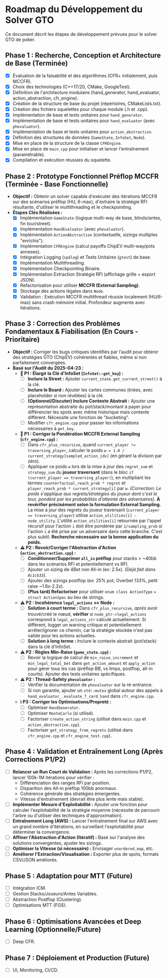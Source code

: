 # Roadmap du Développement du Solver GTO

Ce document décrit les étapes de développement prévues pour le solver GTO de poker.

## Phase 1 : Recherche, Conception et Architecture de Base (Terminée)

*   [x] Évaluation de la faisabilité et des algorithmes (CFR+ initialement, puis MCCFR).
*   [x] Choix des technologies (C++17/20, CMake, GoogleTest).
*   [x] Définition de l'architecture modulaire (hand\_generator, hand\_evaluator, action\_abstraction, cfr\_engine).
*   [x] Création de la structure de base du projet (répertoires, CMakeLists.txt).
*   [x] Création des fichiers squelettes pour chaque module (.h et .cpp).
*   [x] Implémentation de base et tests unitaires pour `hand_generator`.
*   [x] Implémentation de base et tests unitaires pour `hand_evaluator` (avec `phevaluator`).
*   [x] Implémentation de base et tests unitaires pour `action_abstraction`.
*   [x] Définition des structures de données (`GameState`, `InfoSet`, `Node`).
*   [x] Mise en place de la structure de la classe `CFREngine`.
*   [x] Mise en place de `main.cpp` pour initialiser et lancer l'entraînement (paramétrable).
*   [x] Compilation et exécution réussies du squelette.

## Phase 2 : Prototype Fonctionnel Préflop MCCFR (Terminée - Base Fonctionnelle)

*   **Objectif :** Obtenir un solver capable d'exécuter des itérations MCCFR sur des scénarios préflop (HU, 6-max), d'extraire la stratégie RFI résultante, d'utiliser le multithreading et le checkpointing.
*   **Étapes Clés Réalisées :**
    *   [x] Implémentation `GameState` (logique multi-way de base, blinds/antes, fin tour/street).
    *   [x] Implémentation `HandEvaluator` (avec `phevaluator`).
    *   [x] Implémentation `ActionAbstraction` (contextuelle, sizings multiples "enrichis").
    *   [x] Implémentation `CFREngine` (calcul payoffs ChipEV multi-way/pots annexes).
    *   [x] Intégration Logging (`spdlog`) et Tests Unitaires (`gtest`) de base.
    *   [x] Implémentation Multithreading.
    *   [x] Implémentation Checkpointing Binaire.
    *   [x] Implémentation Extraction Stratégie RFI (affichage grille + export JSON).
    *   [x] Refactorisation pour utiliser **MCCFR (External Sampling)**.
    *   [x] Stockage des actions légales dans `Node`.
    *   [x] Validation : Exécution MCCFR multithread réussie localement (HU/6-max) sans crash mémoire initial. Profondeur augmente avec itérations.

## Phase 3 : Correction des Problèmes Fondamentaux & Fiabilisation (En Cours - Prioritaire)

*   **Objectif :** Corriger les bugs critiques identifiés par l'audit pour obtenir des stratégies GTO (ChipEV) cohérentes et fiables, même si non parfaitement convergées.
*   **Basé sur l'Audit du 2025-04-23 :**
    *   **🚨 P1 : Élargir la Clé d'InfoSet (`InfoSet::get_key`) :**
        *   [ ] **Inclure la Street :** Ajouter `current_state.get_current_street()` à la clé.
        *   [ ] **Inclure le Board :** Ajouter les cartes communes (triées, avec placeholder si non révélées) à la clé.
        *   [ ] **(Optionnel/Discuter) Inclure Contexte Abstrait :** Ajouter une représentation abstraite du pot/stack/montant à payer pour différencier les spots avec même historique mais contexte différent. Nécessite une fonction de "bucketing".
        *   [ ] Modifier `cfr_engine.cpp` pour passer les informations nécessaires à `get_key`.
    *   **🚨 P1 : Corriger la Pondération MCCFR External Sampling (`cfr_engine.cpp`) :**
        *   [ ] Dans `cfr_plus_recursive`, quand `current_player != traversing_player`, calculer le poids `w = 1.0 / current_strategy[sampled_action_idx]` (en gérant la division par zéro).
        *   [ ] Appliquer ce poids `w` lors de la mise à jour des `regret_sum` et `strategy_sum` du **joueur traversant** (dans le bloc `if (current_player == traversing_player)`), en multipliant les termes `counterfactual_reach_prob * regret` et `player_reach_prob * current_strategy[i]` par `w`. *(Correction: Le poids s'applique aux regrets/stratégies du joueur dont c'est le tour, pondéré par les probabilités d'atteinte des adversaires)*. **À revérifier précisément selon la formulation External Sampling.** La mise à jour des regrets du joueur traversant (`current_player == traversing_player`) utilise `action_utilities[i] - node_utility`. L'utilité `action_utilities[i]` retournée par l'appel récursif pour l'action `i` doit être pondérée par `1/sampling_prob` si l'action `i` a été prise par un adversaire dans cette branche. C'est plus subtil. **Recherche nécessaire sur la bonne application du poids.**
    *   **⚠️ P2 : Revoir/Corriger l'Abstraction d'Action (`action_abstraction.cpp`) :**
        *   [ ] **Conditionner/Supprimer `all_in` préflop** pour stacks > ~40bb dans les scénarios RFI et potentiellement vs RFI.
        *   [ ] Ajouter un sizing de 4Bet non All-in (ex: 2.5x). *(Déjà fait dans `8c1cb33`)*.
        *   [ ] Ajouter des sizings postflop (ex: 25% pot, Overbet 133%, petit raise ~1.8x-2.2x).
        *   [ ] **(Plus tard) Refactoriser** pour utiliser `enum class ActionType` + `struct ActionSpec` au lieu de strings.
    *   **⚠️ P2 : Incohérence `legal_actions` ↔ Node :**
        *   [ ] **Solution à court terme :** Dans `cfr_plus_recursive`, *après* avoir trouvé/créé le nœud, **vérifier** si `node_ptr->legal_actions` correspond à `legal_actions_str` calculé actuellement. Si différent, logger un warning critique et potentiellement arrêter/ignorer ce chemin, car la stratégie stockée n'est pas valide pour les actions actuelles.
        *   [ ] **Solution à long terme :** Inclure le contexte abstrait (pot/stack) dans la clé d'InfoSet.
    *   **⚠️ P2 : Règles Min-Raise (`game_state.cpp`) :**
        *   [ ] Revoir la logique de calcul de `min_raise_increment` et `min_legal_total_bet` dans `get_action_amount` et `apply_action` pour gérer tous les cas (préflop BB, vs limps, postflop, all-in courts). Ajouter des tests unitaires spécifiques.
    *   **⚠️ P2 : Thread-Safety `phevaluator` :**
        *   [ ] Vérifier la documentation de `phevaluator` sur la ré-entrance.
        *   [ ] Si non garantie, ajouter un `std::mutex` global autour des appels à `hand_evaluator_.evaluate_7_card_hand` dans `cfr_engine.cpp`.
    *   **ℹ️ P3 : Corriger les Optimisations/Propreté :**
        *   [ ] Optimiser `HandGenerator`.
        *   [ ] Optimiser `MonteCarlo` (si utilisé).
        *   [ ] Factoriser `create_action_string` (utilisé dans `main.cpp` et `action_abstraction.cpp`).
        *   [ ] Factoriser `get_strategy_from_regrets` (utilisé dans `cfr_engine.cpp` et `cfr_engine_test.cpp`).

## Phase 4 : Validation et Entraînement Long (Après Corrections P1/P2)

*   [ ] **Relancer un Run Court de Validation :** Après les corrections P1/P2, lancer 100k-1M itérations pour vérifier :
    *   Différenciation des ranges RFI par position.
    *   Disparition des All-in préflop 100bb anormaux.
    *   Cohérence générale des stratégies émergentes.
    *   Vitesse d'entraînement (devrait être plus lente mais stable).
*   [ ] **Implémenter Mesure d'Exploitabilité :** Ajouter une fonction pour calculer l'exploitabilité de la stratégie moyenne (nécessite de parcourir l'arbre ou d'utiliser des techniques d'approximation).
*   [ ] **Entraînement Long (AWS) :** Lancer l'entraînement final sur AWS avec un grand nombre d'itérations, en surveillant l'exploitabilité pour déterminer la convergence.
*   [ ] **Affiner l'Abstraction d'Action (Itératif) :** Basé sur l'analyse des solutions convergentes, ajuster les sizings.
*   [ ] **Optimiser la Vitesse (si nécessaire) :** Envisager `unordered_map`, etc.
*   [ ] **Améliorer l'Extraction/Visualisation :** Exporter plus de spots, formats CSV/JSON améliorés.

## Phase 5 : Adaptation pour MTT (Future)

*   [ ] Intégration ICM.
*   [ ] Gestion Stacks/Joueurs/Antes Variables.
*   [ ] Abstraction Postflop (Clustering).
*   [ ] Optimisations MTT (FGS).

## Phase 6 : Optimisations Avancées et Deep Learning (Optionnelle/Future)

*   [ ] Deep CFR.

## Phase 7 : Déploiement et Production (Future)

*   [ ] UI, Monitoring, CI/CD.
